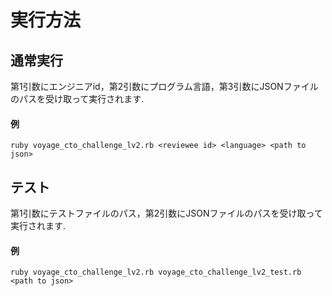 # 実行方法
## 通常実行
第1引数にエンジニアid，第2引数にプログラム言語，第3引数にJSONファイルのパスを受け取って実行されます.
#### 例
```
ruby voyage_cto_challenge_lv2.rb <reviewee id> <language> <path to json>
```

## テスト
第1引数にテストファイルのパス，第2引数にJSONファイルのパスを受け取って実行されます.
#### 例
```
ruby voyage_cto_challenge_lv2.rb voyage_cto_challenge_lv2_test.rb <path to json>
```
